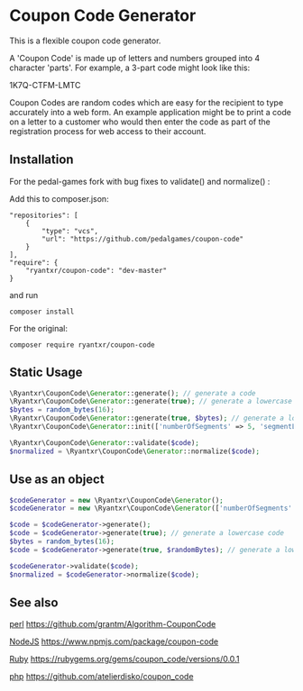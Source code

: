 # Coupon Code Generator

This is a flexible coupon code generator.

A 'Coupon Code' is made up of letters and numbers grouped into 4 character
'parts'.  For example, a 3-part code might look like this:

  1K7Q-CTFM-LMTC
  
Coupon Codes are random codes which are easy for the recipient to type
accurately into a web form.  An example application might be to print a code on
a letter to a customer who would then enter the code as part of the
registration process for web access to their account.

## Installation

For the pedal-games fork with bug fixes to validate() and normalize() :

Add this to composer.json:

    "repositories": [
        {
            "type": "vcs",
            "url": "https://github.com/pedalgames/coupon-code"
        }
    ],
    "require": {
        "ryantxr/coupon-code": "dev-master"
    }

and run

    composer install


For the original:

    composer require ryantxr/coupon-code

## Static Usage

```php
\Ryantxr\CouponCode\Generator::generate(); // generate a code
\Ryantxr\CouponCode\Generator::generate(true); // generate a lowercase code
$bytes = random_bytes(16);
\Ryantxr\CouponCode\Generator::generate(true, $bytes); // generate a lower case code and pass in the random bytes
\Ryantxr\CouponCode\Generator::init(['numberOfSegments' => 5, 'segmentLength' => 4])->generateCode(); // generate a code

\Ryantxr\CouponCode\Generator::validate($code);
$normalized = \Ryantxr\CouponCode\Generator::normalize($code);
```

## Use as an object

```php
$codeGenerator = new \Ryantxr\CouponCode\Generator();
$codeGenerator = new \Ryantxr\CouponCode\Generator(['numberOfSegments' => 5, 'segmentLength' => 4]);

$code = $codeGenerator->generate();
$code = $codeGenerator->generate(true); // generate a lowercase code
$bytes = random_bytes(16);
$code = $codeGenerator->generate(true, $randomBytes); // generate a lowercase code, passing in the random bytes

$codeGenerator->validate($code);
$normalized = $codeGenerator->normalize($code);
```

## See also

[perl](https://github.com/grantm/Algorithm-CouponCode) https://github.com/grantm/Algorithm-CouponCode

[NodeJS](https://www.npmjs.com/package/coupon-code) https://www.npmjs.com/package/coupon-code

[Ruby](https://rubygems.org/gems/coupon_code/versions/0.0.1) https://rubygems.org/gems/coupon_code/versions/0.0.1

[php](https://github.com/atelierdisko/coupon_code) https://github.com/atelierdisko/coupon_code
